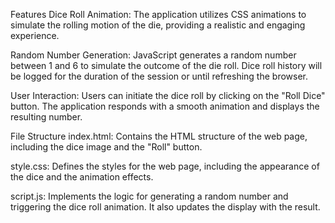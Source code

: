 Features
Dice Roll Animation: The application utilizes CSS animations to simulate the rolling motion of the die, providing a realistic and engaging experience.

Random Number Generation: JavaScript generates a random number between 1 and 6 to simulate the outcome of the die roll. Dice roll history will be logged for the duration of the session or until refreshing the browser. 

User Interaction: Users can initiate the dice roll by clicking on the "Roll Dice" button. The application responds with a smooth animation and displays the resulting number.

File Structure
index.html: Contains the HTML structure of the web page, including the dice image and the "Roll" button.

style.css: Defines the styles for the web page, including the appearance of the dice and the animation effects.

script.js: Implements the logic for generating a random number and triggering the dice roll animation. It also updates the display with the result.

